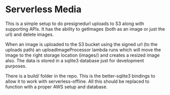 # Serverless Media

This is a simple setup to do presignedurl uploads to S3 along with supporting APIs. It has the ability to getImages (both as an image or just the url) and delete images.

When an image is uploaded to the S3 bucket using the signed url (to the uploads path) an uploadImageProcessor lambda runs which will move the image to the right storage location (images/) and creates a resized image also. The data is stored in a sqlite3 database just for development purposes.

There is a build/ folder in the repo. This is the better-sqlite3 bindings to allow it to work with serverless-offline. All this should be replaced to function with a proper AWS setup and database.

